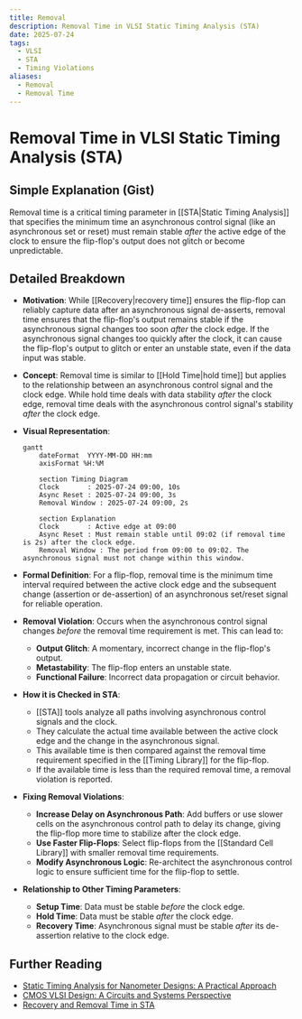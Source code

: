```yaml
---
title: Removal
description: Removal Time in VLSI Static Timing Analysis (STA)
date: 2025-07-24
tags:
  - VLSI
  - STA
  - Timing Violations
aliases:
  - Removal
  - Removal Time
---
```


# Removal Time in VLSI Static Timing Analysis (STA)

## Simple Explanation (Gist)
Removal time is a critical timing parameter in [[STA|Static Timing Analysis]] that specifies the minimum time an asynchronous control signal (like an asynchronous set or reset) must remain stable *after* the active edge of the clock to ensure the flip-flop's output does not glitch or become unpredictable.

## Detailed Breakdown

*   **Motivation**: While [[Recovery|recovery time]] ensures the flip-flop can reliably capture data after an asynchronous signal de-asserts, removal time ensures that the flip-flop's output remains stable if the asynchronous signal changes too soon *after* the clock edge. If the asynchronous signal changes too quickly after the clock, it can cause the flip-flop's output to glitch or enter an unstable state, even if the data input was stable.

*   **Concept**: Removal time is similar to [[Hold Time|hold time]] but applies to the relationship between an asynchronous control signal and the clock edge. While hold time deals with data stability *after* the clock edge, removal time deals with the asynchronous control signal's stability *after* the clock edge.

*   **Visual Representation**: 

    ```mermaid
    gantt
        dateFormat  YYYY-MM-DD HH:mm
        axisFormat %H:%M

        section Timing Diagram
        Clock       : 2025-07-24 09:00, 10s
        Async Reset : 2025-07-24 09:00, 3s
        Removal Window : 2025-07-24 09:00, 2s

        section Explanation
        Clock       : Active edge at 09:00
        Async Reset : Must remain stable until 09:02 (if removal time is 2s) after the clock edge.
        Removal Window : The period from 09:00 to 09:02. The asynchronous signal must not change within this window.
    ```

*   **Formal Definition**: For a flip-flop, removal time is the minimum time interval required between the active clock edge and the subsequent change (assertion or de-assertion) of an asynchronous set/reset signal for reliable operation.

*   **Removal Violation**: Occurs when the asynchronous control signal changes *before* the removal time requirement is met. This can lead to: 
    *   **Output Glitch**: A momentary, incorrect change in the flip-flop's output.
    *   **Metastability**: The flip-flop enters an unstable state.
    *   **Functional Failure**: Incorrect data propagation or circuit behavior.

*   **How it is Checked in STA**: 
    *   [[STA]] tools analyze all paths involving asynchronous control signals and the clock.
    *   They calculate the actual time available between the active clock edge and the change in the asynchronous signal.
    *   This available time is then compared against the removal time requirement specified in the [[Timing Library]] for the flip-flop.
    *   If the available time is less than the required removal time, a removal violation is reported.

*   **Fixing Removal Violations**: 
    *   **Increase Delay on Asynchronous Path**: Add buffers or use slower cells on the asynchronous control path to delay its change, giving the flip-flop more time to stabilize after the clock edge.
    *   **Use Faster Flip-Flops**: Select flip-flops from the [[Standard Cell Library]] with smaller removal time requirements.
    *   **Modify Asynchronous Logic**: Re-architect the asynchronous control logic to ensure sufficient time for the flip-flop to settle.

*   **Relationship to Other Timing Parameters**: 
    *   **Setup Time**: Data must be stable *before* the clock edge.
    *   **Hold Time**: Data must be stable *after* the clock edge.
    *   **Recovery Time**: Asynchronous signal must be stable *after* its de-assertion relative to the clock edge.

## Further Reading

*   [Static Timing Analysis for Nanometer Designs: A Practical Approach](https://www.amazon.com/Static-Timing-Analysis-Nanometer-Designs/dp/0387257027)
*   [CMOS VLSI Design: A Circuits and Systems Perspective](https://www.amazon.com/CMOS-VLSI-Design-Circuits-Perspective/dp/0321547748)
*   [Recovery and Removal Time in STA](https://www.vlsi-expert.com/2018/01/recovery-and-removal-time-in-sta.html)